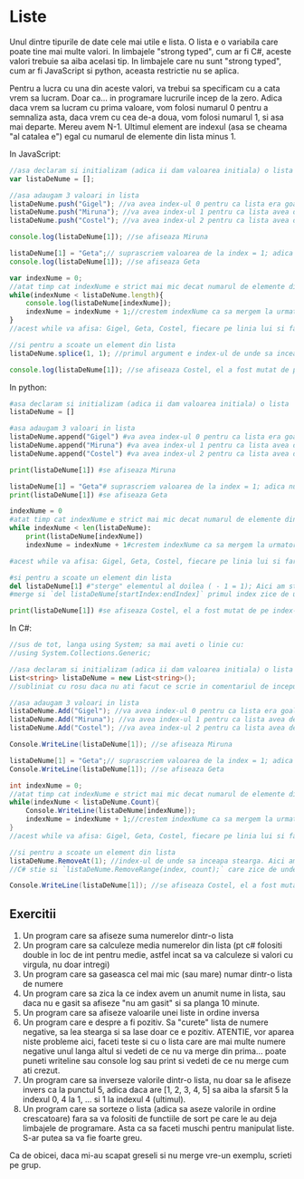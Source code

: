 # Liste

Unul dintre tipurile de date cele mai utile e lista. O lista e o variabila care poate tine mai multe valori. In limbajele "strong typed", cum ar fi C#, aceste valori trebuie sa aiba acelasi tip. In limbajele care nu sunt "strong typed", cum ar fi JavaScript si python, aceasta restrictie nu se aplica.

Pentru a lucra cu una din aceste valori, va trebui sa specificam cu a cata vrem sa lucram. Doar ca... in programare lucrurile incep de la zero. Adica daca vrem sa lucram cu prima valoare, vom folosi numarul 0 pentru a semnaliza asta, daca vrem cu cea de-a doua, vom folosi numarul 1, si asa mai departe. Mereu avem N-1. Ultimul element are indexul (asa se cheama "al catalea e") egal cu numarul de elemente din lista minus 1.

In JavaScript:
```javascript
//asa declaram si initializam (adica ii dam valoarea initiala) o lista
var listaDeNume = [];

//asa adaugam 3 valoari in lista
listaDeNume.push("Gigel"); //va avea index-ul 0 pentru ca lista era goala si asta se adauga la sfarsit (primul - 1 = 0)
listaDeNume.push("Miruna"); //va avea index-ul 1 pentru ca lista avea deja un element asta se adauga la sfarsit (a doilea - 2 = 1)
listaDeNume.push("Costel"); //va avea index-ul 2 pentru ca lista avea deja doua elemente asta se adauga la sfarsit (al treilea - 1 = 2)

console.log(listaDeNume[1]); //se afiseaza Miruna

listaDeNume[1] = "Geta";// suprascriem valoarea de la index = 1; adica nu mai eavem Miruna, acum e Geta
console.log(listaDeNume[1]); //se afiseaza Geta

var indexNume = 0;
//atat timp cat indexNume e strict mai mic decat numarul de elemente din lista; Notati ca nu am folosit mai mic sau egal, pentru ca incepe de la zero si ultimul element e listaDeNume.length - 1
while(indexNume < listaDeNume.length){
    console.log(listaDeNume[indexNume]);
    indexNume = indexNume + 1;//crestem indexNume ca sa mergem la urmatorul element
}
//acest while va afisa: Gigel, Geta, Costel, fiecare pe linia lui si fara virgule. Miruna nu mai e in lista, a fost suprascrisa de Geta. (se mai intampla... oricum era o lista ciudata)

//si pentru a scoate un element din lista
listaDeNume.splice(1, 1); //primul argument e index-ul de unde sa inceapa sa stearga, cel de-al doilea zice "cate" elemente sa stearga. Aici am sters-o pe Geta, iar acum lista mai are doar 2 elemente.

console.log(listaDeNume[1]); //se afiseaza Costel, el a fost mutat de pe index-ul 2 pe index-ul 1, pentru ca elementul de la 1 a fost sters. Indecsii raman mereu consecutivi.
```


In python:
```python
#asa declaram si initializam (adica ii dam valoarea initiala) o lista
listaDeNume = []

#asa adaugam 3 valoari in lista
listaDeNume.append("Gigel") #va avea index-ul 0 pentru ca lista era goala si asta se adauga la sfarsit (primul - 1 = 0)
listaDeNume.append("Miruna") #va avea index-ul 1 pentru ca lista avea deja un element asta se adauga la sfarsit (a doilea - 2 = 1)
listaDeNume.append("Costel") #va avea index-ul 2 pentru ca lista avea deja doua elemente asta se adauga la sfarsit (al treilea - 1 = 2)

print(listaDeNume[1]) #se afiseaza Miruna

listaDeNume[1] = "Geta"# suprascriem valoarea de la index = 1; adica nu mai eavem Miruna, acum e Geta
print(listaDeNume[1]) #se afiseaza Geta

indexNume = 0
#atat timp cat indexNume e strict mai mic decat numarul de elemente din lista; Notati ca nu am folosit mai mic sau egal, pentru ca incepe de la zero si ultimul element e listaDeNume.length - 1
while indexNume < len(listaDeNume):
    print(listaDeNume[indexNume])
    indexNume = indexNume + 1#crestem indexNume ca sa mergem la urmatorul element

#acest while va afisa: Gigel, Geta, Costel, fiecare pe linia lui si fara virgule. Miruna nu mai e in lista, a fost suprascrisa de Geta. (se mai intampla... oricum era o lista ciudata)

#si pentru a scoate un element din lista
del listaDeNume[1] #"sterge" elementul al doilea ( - 1 = 1); Aici am sters-o pe Geta, iar acum lista mai are doar 2 elemente.
#merge si `del listaDeNume[startIndex:endIndex]` primul index zice de unde sa inceapa sa stearga, cel de-al doilea pana la unde.

print(listaDeNume[1]) #se afiseaza Costel, el a fost mutat de pe index-ul 2 pe index-ul 1, pentru ca elementul de la 1 a fost sters. Indecsii raman mereu consecutivi.
```

In C#:
```csharp
//sus de tot, langa using System; sa mai aveti o linie cu:
//using System.Collections.Generic;

//asa declaram si initializam (adica ii dam valoarea initiala) o lista
List<string> listaDeNume = new List<string>();
//subliniat cu rosu daca nu ati facut ce scrie in comentariul de inceput de exemplu

//asa adaugam 3 valoari in lista
listaDeNume.Add("Gigel"); //va avea index-ul 0 pentru ca lista era goala si asta se adauga la sfarsit (primul - 1 = 0)
listaDeNume.Add("Miruna"); //va avea index-ul 1 pentru ca lista avea deja un element asta se adauga la sfarsit (a doilea - 2 = 1)
listaDeNume.Add("Costel"); //va avea index-ul 2 pentru ca lista avea deja doua elemente asta se adauga la sfarsit (al treilea - 1 = 2)

Console.WriteLine(listaDeNume[1]); //se afiseaza Miruna

listaDeNume[1] = "Geta";// suprascriem valoarea de la index = 1; adica nu mai eavem Miruna, acum e Geta
Console.WriteLine(listaDeNume[1]); //se afiseaza Geta

int indexNume = 0;
//atat timp cat indexNume e strict mai mic decat numarul de elemente din lista; Notati ca nu am folosit mai mic sau egal, pentru ca incepe de la zero si ultimul element e listaDeNume.length - 1
while(indexNume < listaDeNume.Count){
    Console.WriteLine(listaDeNume[indexNume]);
    indexNume = indexNume + 1;//crestem indexNume ca sa mergem la urmatorul element
}
//acest while va afisa: Gigel, Geta, Costel, fiecare pe linia lui si fara virgule. Miruna nu mai e in lista, a fost suprascrisa de Geta. (se mai intampla... oricum era o lista ciudata)

//si pentru a scoate un element din lista
listaDeNume.RemoveAt(1); //index-ul de unde sa inceapa stearga. Aici am sters-o pe Geta, iar acum lista mai are doar 2 elemente.
//C# stie si `listaDeNume.RemoveRange(index, count);` care zice de unde sa stearga si cate

Console.WriteLine(listaDeNume[1]); //se afiseaza Costel, el a fost mutat de pe index-ul 2 pe index-ul 1, pentru ca elementul de la 1 a fost sters. Indecsii raman mereu consecutivi.
```

## Exercitii

1. Un program care sa afiseze suma numerelor dintr-o lista
2. Un program care sa calculeze media numerelor din lista (pt c# folositi double in loc de int pentru medie, astfel incat sa va calculeze si valori cu virgula, nu doar intregi)
3. Un program care sa gaseasca cel mai mic (sau mare) numar dintr-o lista de numere
4. Un program care sa zica la ce index avem un anumit nume in lista, sau daca nu e gasit sa afiseze "nu am gasit" si sa planga 10 minute.
5. Un program care sa afiseze valoarile unei liste in ordine inversa
6. Un program care e despre a fi pozitiv. Sa "curete" lista de numere negative, sa lea stearga si sa lase doar ce e pozitiv. ATENTIE, vor aparea niste probleme aici, faceti teste si cu o lista care are mai multe numere negative unul langa altul si vedeti de ce nu va merge din prima... poate puneti writeline sau console log sau print si vedeti de ce nu merge cum ati crezut.
7. Un program care sa inverseze valorile dintr-o lista, nu doar sa le afiseze invers ca la punctul 5, adica daca are [1, 2, 3, 4, 5] sa aiba la sfarsit 5 la indexul 0, 4 la 1, ... si 1 la indexul 4 (ultimul).
8. Un program care sa sorteze o lista (adica sa aseze valorile in ordine crescatoare) fara sa va folositi de functiile de sort pe care le au deja limbajele de programare. Asta ca sa faceti muschi pentru manipulat liste. S-ar putea sa va fie foarte greu.


Ca de obicei, daca mi-au scapat greseli si nu merge vre-un exemplu, scrieti pe grup.